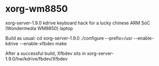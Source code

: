 xorg-wm8850
===========

xorg-server-1.9.0 kdrive keyboard hack for a lucky chinese ARM SoC (Wondermedia WM8850) laptop

Build as usual:
cd xorg-server-1.9.0
./configure --prefix=/usr --enable-kdrive --enable-xfbdev
make

After a successful build, Xfbdev sits in xorg-server-1.9.0/hw/kdrive/fbdev/Xfbdev
